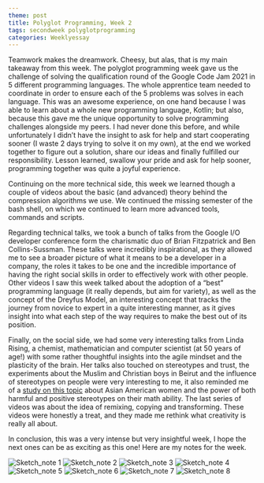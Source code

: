 ```yaml
---
theme: post
title: Polyglot Programming, Week 2
tags: secondweek polyglotprogramming
categories: Weeklyessay
---
```

 
Teamwork makes the dreamwork. Cheesy, but alas, that is my main takeaway from this week. The polyglot programming week gave us the challenge of solving the qualification round of the Google Code Jam 2021 in 5 different programming languages. The whole apprentice team needed to coordinate in order to ensure each of the 5 problems was solves in each language. This was an awesome experience, on one hand because I was able to learn about a whole new programming language, Kotlin; but also, because this gave me the unique opportunity to solve programming challenges alongside my peers. I had never done this before, and while unfortunately I didn’t have the insight to ask for help and start cooperating sooner (I waste 2 days trying to solve it on my own), at the end we worked together to figure out a solution, share our ideas and finally fulfilled our responsibility. Lesson learned, swallow your pride and ask for help sooner, programming together was quite a joyful experience. 

 

Continuing on the more technical side, this week we learned though a couple of videos about the basic (and advanced) theory behind the compression algorithms we use. We continued the missing semester of the bash shell, on which we continued to learn more advanced tools, commands and scripts.  

 

Regarding technical talks, we took a bunch of talks from the Google I/O developer conference form the charismatic duo of Brian Fitzpatrick and Ben Collins-Sussman. These talks were incredibly inspirational, as they allowed me to see a broader picture of what it means to be a developer in a company, the roles it takes to be one and the incredible importance of having the right social skills in order to effectively work with other people. Other videos I saw this week talked about the adoption of a “best” programming language (it really depends, but aim for variety), as well as the concept of the Dreyfus Model, an interesting concept that tracks the journey from novice to expert in a quite interesting manner, as it gives insight into what each step of the way requires to make the best out of its position. 

 

Finally, on the social side, we had some very interesting talks from Linda Rising, a chemist, mathematician and computer scientist (at 50 years of age!) with some rather thoughtful insights into the agile mindset and the plasticity of the brain. Her talks also touched on stereotypes and trust, the experiments about the Muslim and Christian boys in Beirut and the influence of stereotypes on people were very interesting to me, it also reminded me of a [study on this topic](https://econtent.hogrefe.com/doi/10.1027/1864-9335/a000184) about Asian American women and the power of both harmful and positive stereotypes on their math ability. The last series of videos was about the idea of remixing, copying and transforming. These videos were honestly a treat, and they made me rethink what creativity is really all about. 

 

In conclusion, this was a very intense but very insightful week, I hope the next ones can be as exciting as this one! Here are my notes for the week. 

![Sketch_note 1](https://raw.githubusercontent.com/Al-0/Encora-Apprenticeship/main/sketches/Week_2/WhatsApp%20Image%202021-10-18%20at%2011.05.53%20PM%20(1).jpeg)
![Sketch_note 2](https://raw.githubusercontent.com/Al-0/Encora-Apprenticeship/main/sketches/Week_2/WhatsApp%20Image%202021-10-18%20at%2011.05.53%20PM%20(2).jpeg)
![Sketch_note 3](https://raw.githubusercontent.com/Al-0/Encora-Apprenticeship/main/sketches/Week_2/WhatsApp%20Image%202021-10-18%20at%2011.05.53%20PM.jpeg)
![Sketch_note 4](https://raw.githubusercontent.com/Al-0/Encora-Apprenticeship/main/sketches/Week_2/WhatsApp%20Image%202021-10-18%20at%2011.05.54%20PM%20(1).jpeg)
![Sketch_note 5](https://raw.githubusercontent.com/Al-0/Encora-Apprenticeship/main/sketches/Week_2/WhatsApp%20Image%202021-10-18%20at%2011.05.54%20PM%20(2).jpeg)
![Sketch_note 6](https://raw.githubusercontent.com/Al-0/Encora-Apprenticeship/main/sketches/Week_2/WhatsApp%20Image%202021-10-18%20at%2011.05.54%20PM%20(3).jpeg)
![Sketch_note 7](https://raw.githubusercontent.com/Al-0/Encora-Apprenticeship/main/sketches/Week_2/WhatsApp%20Image%202021-10-18%20at%2011.05.54%20PM%20(4).jpeg)
![Sketch_note 8](https://raw.githubusercontent.com/Al-0/Encora-Apprenticeship/main/sketches/Week_2/WhatsApp%20Image%202021-10-18%20at%2011.05.54%20PM.jpeg)
